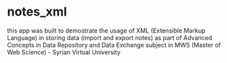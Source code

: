 # notes_xml

this app was built to demostrate the usage of XML (Extensible Markup Language) in storing data (import and export notes) as part of Advanced Concepts in Data Repository and Data Exchange subject in MWS (Master of Web Science) - Syrian Virtual University
